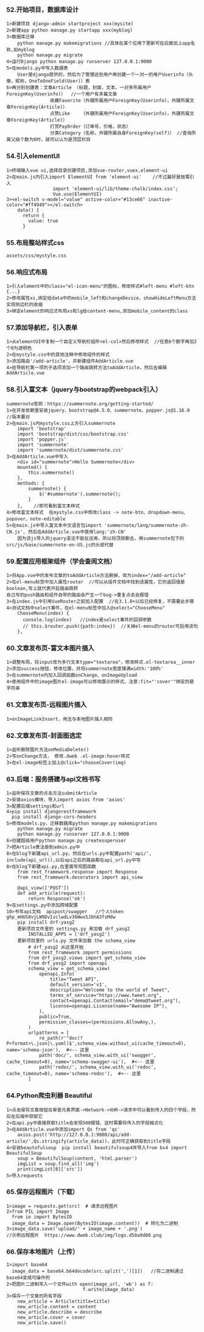 ### 52.开始项目，数据库设计
	1>新建项目 django-admin startproject xxx(mysite)
	2>新建app python manage.py startapp xxx(myblog)
	3>数据库迁移 
		python manage.py makemigrations //具体在某个应用下更新可在后面加上app名称,如myblog
		python manage.py migrate
	4>运行Django python manage.py runserver 127.0.0.1:9000
	5>在models.py中写入数据表
		User是django提供的，然后为了管理这些用户再创建一个一对一的用户Userinfo（头像，昵称，OneToOneField(User)）表
	6>再分别创建表：文章Article （标题，封面，文本，一对多所属用户ForeignKey(Userinfo)）  //一个用户有多篇文章
					收藏Favorite（外键所属用户ForeignKey(Userinfo)，外键所属文章ForeignKey(Article)）
					点赞Like    （外键所属用户ForeignKey(Userinfo)，外键所属文章ForeignKey(Article)）
					打赏PayOrder（订单号，价格，状态）
					分类Category（名称，外键所属自身ForeignKey(self)） //查询所属父级个数为0时，就可以认为是顶层栏目
### 54.引入elementUI
	1>终端输入vue ui,选择目录创建项目,添加vue-router,vuex,element-ui
	2>在main.js内引入import ElementUI from 'element-ui'    //不过最好是按需引入
					 import 'element-ui/lib/theme-chalk/index.css';
					 Vue.use(ElementUI)
	3><el-switch v-model="value" active-color="#13ce66" inactive-color="#ff4949"></el-switch>
		data() {
		  return {
			value: true
		  }
### 55.布局整站样式css
	assets/css/mystyle.css
### 56.响应式布局
	1>引入element中的class="el-icon-menu"的图标，修改样式#left-menu #left-btn {...}
	2>修改属性xs,绑定给data中的mobile_left和changeDevice、showHideLeftMenu方法实现侧边栏的收缩
	3>绑定element的响应式布局xs和lg给content-menu,添加mobile_content的class
### 57.添加导航栏，引入表单
	1>从elementUI中复制一个自定义导航栏组件<el-col>然后修改样式  //任意6个数字再加2个0为透明色
	2>在mystyle.css中的其他注释中修改组件的样式
	3>添加路由'/add-article'，并新建组件AddArticle.vue
	4>给导航栏第一项的子选项添加一个路由跳转方法toAddArticle，然后去编辑AddArticle.vue
### 58.引入富文本（jquery与bootstrap的webpack引入）
	summernote官网：https://summernote.org/getting-started/
	1>在开发依赖里安装jquery、bootstrap@4.5.0、summernote、popper.js@1.16.0   //版本要对
	2>在main.js内mystyle.css上方引入summernote
		import 'bootstrap'
		import 'bootstrap/dist/css/bootstrap.css'
		import 'popper.js'
		import 'summernote'
		import 'summernote/dist/summernote.css'
	3>在AddArticle.vue中写入
		<div id="summernote">Hello Summernote</div>
		mounted() {
			this.summernote()
		},
		methods: {
			summernote() {
				$('#summernote').summernote();
			}
		},    //即可看到富文本样式
	4>修改富文本样式  在mystyle.css中修改class -> note-btn、dropdown-menu、popover、note-editable
	5>在main.js中导入富文本中文语言包import 'summernote/lang/summernote-zh-CN.js', 然后在AddArticle.vue中使用lang:'zh-CN'
		因为该js导入的jquery语法不能在这用，所以将顶部删去，用summernote包下的src/js/base/summernote-en-US.js的头部代替
### 59.配置应用框架组件（学会查阅文档）
	1>将App.vue中的发布文章的toAddArticle方法删掉，改为index="/add-article"
	2>在el-menu标签中加入属性router  //可以从组件文档中找到该属性，它的返回值是boolean,写上就代表开启路由跳转
	自己写的push路由和组件自带的路由会产生一个bug->重复点击会报错
	3>在index.js中引用VueRouter之前加入配置  //在3.1.0+以后已经修复，不需要此步骤
	4>测试文档中select事件，在el-menu标签中加入@select="ChooseMenu"
		ChooseMenu(index) {
		  console.log(index)   //index是select事件的回调参数
		  // this.$router.push({path:index})  //关掉el-menu的router可启用该句
		},
### 60.文章发布页-富文本图片插入
	1>调整布局，将input改为多行文本type="textarea"，修改样式.el-textarea__inner
	2>添加success按钮，修改位置，并将summernote宽度铺满width:'100%'
	3>在summernote内加入回调函数onChange、onImageUpload
	4>使用组件中的image图片el-image可以修改展示的样式，注意:fit="'cover'"绑定的是字符串
### 61.文章发布页-远程图片插入
	1>onImageLinkInsert，用法与本地图片插入相同
### 62.文章发布页-封面图选定
	1>监听删除图片方法onMediaDelete()
	2>写onChange方法， 修改.dweb .el-image:hover样式
	3>在el-image标签上加上@click="chooseCover(img)
### 63.后端：服务搭建与api文档书写
	1>监听保存文章的点击方法submitArticle
	2>安装axios模块，导入import axios from 'axios'
	3>配置后端settings和url
	4>pip install djangorestframework
	  pip install django-cors-headers
	5>修改models.py，迁移数据库python manage.py makemigrations
		python manage.py migrate
		python manage.py runserver 127.0.0.1:9000
	6>创建超级用户python manage.py createsuperuser
	7>把Article表注册到admin.py中
	8>在blog下新建api_url.py，然后在urls.py中配置path('api/', include(api_url)),以后api之后的路由都在api_url.py中写
	8>在blog下新建api.py,在里面写视图函数
		from rest_framework.response import Response
		from rest_framework.decorators import api_view

		@api_view(['POST'])
		def add_article(request):
			return Response('ok')
	9>在settings.py中添加跨域配置
	10>书写api文档  apipost/swagger   //个人token  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
		pip install drf-yasg2
		更新项目文件里的 settings.py 来加载 drf_yasg2 
			INSTALLED_APPS = ['drf_yasg2']
		更新项目里的 urls.py 文件来加载 the schema_view
			# drf_yasg2 从这里开始
			from rest_framework import permissions
			from drf_yasg2.views import get_schema_view
			from drf_yasg2 import openapi
			schema_view = get_schema_view(
				openapi.Info(
					title="Tweet API",
					default_version='v1',
					description="Welcome to the world of Tweet",
					terms_of_service="https://www.tweet.org",
					contact=openapi.Contact(email="demo@tweet.org"),
					license=openapi.License(name="Awesome IP"),
				),
				public=True,
				permission_classes=(permissions.AllowAny,),
			)
			urlpatterns = [
				re_path(r'^doc(?P<format>\.json|\.yaml)$',schema_view.without_ui(cache_timeout=0), name='schema-json'),  #<-- 这里
				path('doc/', schema_view.with_ui('swagger', cache_timeout=0), name='schema-swagger-ui'),  #<-- 这里
				path('redoc/', schema_view.with_ui('redoc', cache_timeout=0), name='schema-redoc'),  #<-- 这里
			]
### 64.Python爬虫利器 Beautiful
	1>点击保存文章按钮在审查元素界面->Network->XHR->请求中可以看到传入的四个字段，然后在后端中获取它
	2>在api.py中直接获取title会发现500报错，这时需要将传入的字段格式化
	3>在AddArticle.vue中添加import Qs from 'qs'
		axios.post('http://127.0.0.1:9000/api/add-article/',Qs.stringify(article_data))，此时可正确获取到title字段
	4>安装beautofulsoup  pip install beautifulsoup4并导入from bs4 import BeautifulSoup
		soup = BeautifulSoup(content, 'html.parser')
		imgList = soup.find_all('img')
		print(imgList[0]['src'])
	5>导入requests
### 65.保存远程图片（下载）
	1>image = requests.get(src)  # 请求远程图片
	2>from PIL import Image
	  from io import BytesIO
	  image_data = Image.open(BytesIO(image.content))  # 转化为二进制
	3>image_data.save('upload/' + image_name + '.png')
	//示例远程图片  https://www.dweb.club/img/logo.d58a9d80.png
### 66.保存本地图片（上传）
	1>import base64
	  image_data = base64.b64decode(src.split(',')[1])   //将二进制通过base64变成可操作的
	2>把图片二进制写入一个文件with open(image_url, 'wb') as f:
								f.write(image_data)
	3>保存一个文章的所有字段
		new_article = Article(title=title)
		new_article.content = content
		new_article.describe = describe
		new_article.cover = cover
		new_article.save()